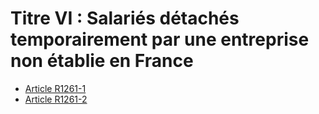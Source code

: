 # Titre VI : Salariés détachés temporairement par une entreprise non établie en France 

* [Article R1261-1](./LEGIARTI000018537154.md)
* [Article R1261-2](./LEGIARTI000018537152.md)
